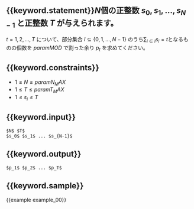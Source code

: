 ## {{keyword.statement}}$N$個の正整数 $s_0,s_1,\ldots,s_{N-1}$ と正整数 $T$ が与えられます。

$t=1,2,...,T$ について、部分集合 $I \subseteq \{0,1,...,N-1\}$ のうち$\sum_{i \in I} s_i=t$となるものの個数を ${{param MOD}}$ で割った余り $p_t$ を求めてください。


## {{keyword.constraints}}

- $1 \leq N \leq {{param N_MAX}}$
- $1 \leq T \leq {{param T_MAX}}$
- $1 \leq s_i \leq T$

## {{keyword.input}}

```
$N$ $T$
$s_0$ $s_1$ ... $s_{N-1}$
```

## {{keyword.output}}
```
$p_1$ $p_2$ ... $p_T$
```

## {{keyword.sample}}

{{example example_00}}
